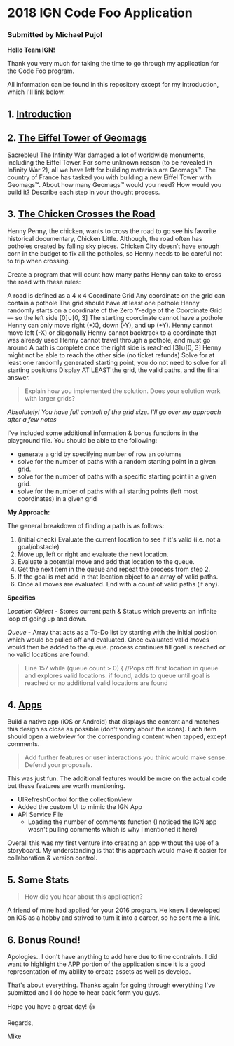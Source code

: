 # 2018 IGN Code Foo Application
### Submitted by Michael Pujol

**Hello Team IGN!**

Thank you very much for taking the time to go through my application for the Code Foo program.

All information can be found in this repository except for my introduction, which I'll link below.

## 1. [Introduction](https://youtu.be/B0laZfZ08r4)
## 2. [The Eiffel Tower of Geomags](https://github.com/mpujol/IGN-Code-Foo-Application/blob/master/Geomags/The%20Eiffel%20Tower%20of%20Geomags%E2%84%A2.docx)
Sacrebleu! The Infinity War damaged a lot of worldwide monuments, including the Eiffel Tower. For some unknown reason (to be revealed in Infinity War 2), all we have left for building materials are Geomags™. The country of France has tasked you with building a new Eiffel Tower with Geomags™. About how many Geomags™ would you need? How would you build it? Describe each step in your thought process.

## 3. [The Chicken Crosses the Road](https://github.com/mpujol/IGN-Code-Foo-Application/blob/master/The%20Chicken%20Crosses%20The%20Road.playground/Contents.swift)
Henny Penny, the chicken, wants to cross the road to go see his favorite historical documentary, Chicken Little. Although, the road often has potholes created by falling sky pieces. Chicken City doesn’t have enough corn in the budget to fix all the potholes, so Henny needs to be careful not to trip when crossing.

Create a program that will count how many paths Henny can take to cross the road with these rules:

A road is defined as a 4 x 4 Coordinate Grid
Any coordinate on the grid can contain a pothole
The grid should have at least one pothole
Henny randomly starts on a coordinate of the Zero Y-edge of the Coordinate Grid — so the left side [0]∪[0, 3]
The starting coordinate cannot have a pothole
Henny can only move right (+X), down (-Y), and up (+Y). Henny cannot move left (-X) or diagonally
Henny cannot backtrack to a coordinate that was already used
Henny cannot travel through a pothole, and must go around
A path is complete once the right side is reached [3]∪[0, 3]
Henny might not be able to reach the other side (no ticket refunds)
Solve for at least one randomly generated starting point, you do not need to solve for all starting positions
Display AT LEAST the grid, the valid paths, and the final answer.

>Explain how you implemented the solution. Does your solution work with larger grids?

*Absolutely! You have full controll of the grid size. I'll go over my approach after a few notes*

I've included some additional information & bonus functions in the playground file.
You should be able to the following:
- generate a grid by specifying number of row an columns
- solve for the number of paths with a random starting point in a given grid.
- solve for the number of paths with a specific starting point in a given grid. 
- solve for the number of paths with all starting points (left most coordinates) in a given grid

**My Approach:**

The general breakdown of finding a path is as follows:
1. (initial check) Evaluate the current location to see if it's valid (i.e. not a goal/obstacle)
2. Move up, left or right and evaluate the next location.
3. Evaluate a potential move and add that location to the queue.
4. Get the next item in the queue and repeat the process from step 2. 
5. If the goal is met add in that location object to an array of valid paths.
6. Once all moves are evaluated. End with a count of valid paths (if any).

**Specifics**

*Location Object* - Stores current path & Status which prevents an infinite loop of going up and down.

*Queue* - Array that acts as a To-Do list by starting with the initial position which would be pulled off and evaluated. Once evaluated valid moves would then be added to the queue. process continues till goal is reached or no valid locations are found. 

>Line 157 while (queue.count > 0) { //Pops off first location in queue and explores valid locations. if found, adds to queue until goal is reached or no additional valid locations are found

## 4. [Apps](https://github.com/mpujol/IGN-Code-Foo-Application/tree/master/IGN%20Code%20Foo%202018%20-%20App)
Build a native app (iOS or Android) that displays the content and matches this design as close as possible (don’t worry about the icons). Each item should open a webview for the corresponding content when tapped, except comments.

>Add further features or user interactions you think would make sense. Defend your proposals.

This was just fun. The additional features would be more on the actual code but these features are worth mentioning.
- UIRefreshControl for the collectionView
- Added the custom UI to mimic the IGN App
- API Service File
  - Loading the number of comments function (I noticed the IGN app wasn't pulling comments which is why I mentioned it here)

Overall this was my first venture into creating an app without the use of a storyboard. My understanding is that this approach would make it easier for collaboration & version control.


## 5. Some Stats

>How did you hear about this application?

A friend of mine had applied for your 2016 program. He knew I developed on iOS as a hobby and strived to turn it into a career, so he sent me a link. 

## 6. Bonus Round!

Apologies.. I don't have anything to add here due to time contraints. I did want to highlight the APP portion of the application since it is a good representation of my ability to create assets as well as develop. 

That's about everything. Thanks again for going through everything I've submitted and I do hope to hear back form you guys.

Hope you have a great day! :+1:

Regards,

Mike


